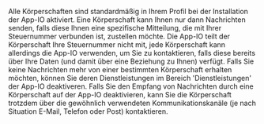 Alle Körperschaften sind standardmäßig in Ihrem Profil bei der Installation der App-IO aktiviert. Eine Körperschaft kann Ihnen nur dann Nachrichten senden, falls diese Ihnen eine spezifische Mitteilung, die mit Ihrer Steuernummer verbunden ist, zustellen möchte. Die App-IO teilt der Körperschaft Ihre Steuernummer nicht mit, jede Körperschaft kann allerdings die App-IO verwenden, um Sie zu kontaktieren, falls diese bereits über Ihre Daten (und damit über eine Beziehung zu Ihnen) verfügt.
Falls Sie keine Nachrichten mehr von einer bestimmten Körperschaft erhalten möchten, können Sie deren Dienstleistungen im Bereich 'Dienstleistungen' der App-IO deaktiveren. Falls Sie den Empfang von Nachrichten durch eine Körperschaft auf der App-IO deaktivieren, kann Sie die Körperschaft trotzdem über die gewöhnlich verwendeten Kommunikationskanäle (je nach Situation E-Mail, Telefon oder Post) kontaktieren.